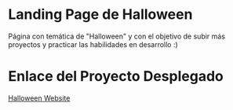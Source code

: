# Landing Page de Halloween

Página con temática de "Halloween" y con el objetivo de subir más proyectos y practicar las habilidades en desarrollo :)

# Enlace del Proyecto Desplegado

[Halloween Website](https://shugardery.github.io/halloween-website/)